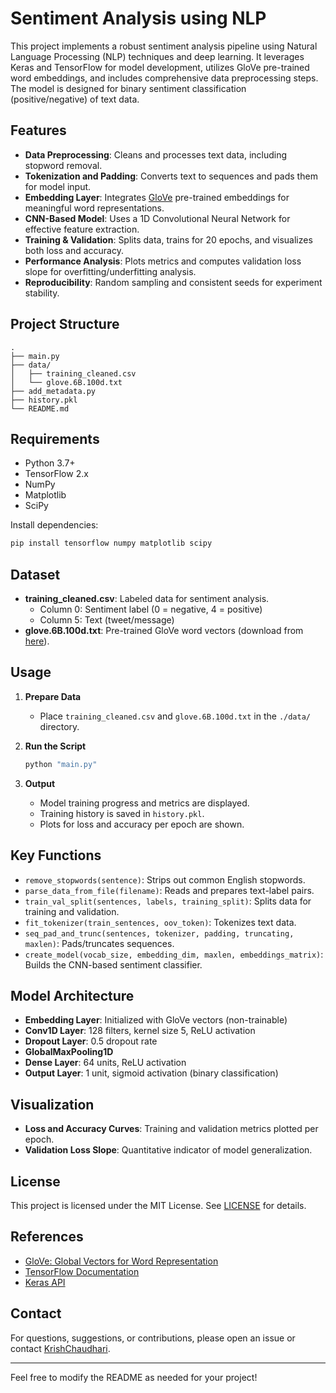 # Sentiment Analysis using NLP

This project implements a robust sentiment analysis pipeline using Natural Language Processing (NLP) techniques and deep learning. It leverages Keras and TensorFlow for model development, utilizes GloVe pre-trained word embeddings, and includes comprehensive data preprocessing steps. The model is designed for binary sentiment classification (positive/negative) of text data.

## Features

- **Data Preprocessing**: Cleans and processes text data, including stopword removal.
- **Tokenization and Padding**: Converts text to sequences and pads them for model input.
- **Embedding Layer**: Integrates [GloVe](https://nlp.stanford.edu/projects/glove/) pre-trained embeddings for meaningful word representations.
- **CNN-Based Model**: Uses a 1D Convolutional Neural Network for effective feature extraction.
- **Training & Validation**: Splits data, trains for 20 epochs, and visualizes both loss and accuracy.
- **Performance Analysis**: Plots metrics and computes validation loss slope for overfitting/underfitting analysis.
- **Reproducibility**: Random sampling and consistent seeds for experiment stability.

## Project Structure

```
.
├── main.py
├── data/
│   ├── training_cleaned.csv
│   └── glove.6B.100d.txt
├── add_metadata.py
├── history.pkl
└── README.md
```

## Requirements

- Python 3.7+
- TensorFlow 2.x
- NumPy
- Matplotlib
- SciPy

Install dependencies:
```bash
pip install tensorflow numpy matplotlib scipy
```

## Dataset

- **training_cleaned.csv**: Labeled data for sentiment analysis.
  - Column 0: Sentiment label (0 = negative, 4 = positive)
  - Column 5: Text (tweet/message)
- **glove.6B.100d.txt**: Pre-trained GloVe word vectors (download from [here](https://nlp.stanford.edu/projects/glove/)).

## Usage

1. **Prepare Data**
   - Place `training_cleaned.csv` and `glove.6B.100d.txt` in the `./data/` directory.

2. **Run the Script**
   ```bash
   python "main.py"
   ```

3. **Output**
   - Model training progress and metrics are displayed.
   - Training history is saved in `history.pkl`.
   - Plots for loss and accuracy per epoch are shown.

## Key Functions

- `remove_stopwords(sentence)`: Strips out common English stopwords.
- `parse_data_from_file(filename)`: Reads and prepares text-label pairs.
- `train_val_split(sentences, labels, training_split)`: Splits data for training and validation.
- `fit_tokenizer(train_sentences, oov_token)`: Tokenizes text data.
- `seq_pad_and_trunc(sentences, tokenizer, padding, truncating, maxlen)`: Pads/truncates sequences.
- `create_model(vocab_size, embedding_dim, maxlen, embeddings_matrix)`: Builds the CNN-based sentiment classifier.

## Model Architecture

- **Embedding Layer**: Initialized with GloVe vectors (non-trainable)
- **Conv1D Layer**: 128 filters, kernel size 5, ReLU activation
- **Dropout Layer**: 0.5 dropout rate
- **GlobalMaxPooling1D**
- **Dense Layer**: 64 units, ReLU activation
- **Output Layer**: 1 unit, sigmoid activation (binary classification)

## Visualization

- **Loss and Accuracy Curves**: Training and validation metrics plotted per epoch.
- **Validation Loss Slope**: Quantitative indicator of model generalization.

## License

This project is licensed under the MIT License. See [LICENSE](LICENSE) for details.

## References

- [GloVe: Global Vectors for Word Representation](https://nlp.stanford.edu/projects/glove/)
- [TensorFlow Documentation](https://www.tensorflow.org/)
- [Keras API](https://keras.io/api/)

## Contact

For questions, suggestions, or contributions, please open an issue or contact [KrishChaudhari](https://github.com/KrishChaudhari).

---

Feel free to modify the README as needed for your project!